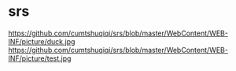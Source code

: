 # srs

https://github.com/cumtshuqiqi/srs/blob/master/WebContent/WEB-INF/picture/duck.jpg
https://github.com/cumtshuqiqi/srs/blob/master/WebContent/WEB-INF/picture/test.jpg
